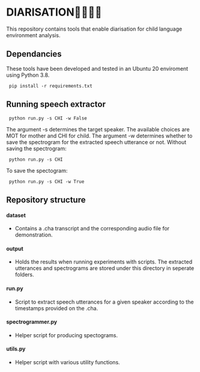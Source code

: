 # DIARISATION👶🏿👶🏾  

 This repository contains tools that enable diarisation for child language environment analysis.

 ## Dependancies
 These tools have been developed and tested in an Ubuntu 20 enviroment using Python 3.8.
```
 pip install -r requirements.txt
```
## Running speech extractor 
```
 python run.py -s CHI -w False
```
The argument -s determines the target speaker. The available choices are MOT for mother and CHI for child. The argument -w determines whether to save the spectrogram for the extracted speech utterance or not.
Without saving the spectrogram: 
```
 python run.py -s CHI
```
To save the spectogram: 
```
 python run.py -s CHI -w True
```
## Repository structure
#### dataset
* Contains a .cha transcript and the corresponding audio file for demonstration.  
#### output
* Holds the results when running experiments with scripts. The extracted utterances and spectrograms are stored under this directory in seperate folders.  
#### run.py
* Script to extract speech utterances for a given speaker according to the timestamps provided on the .cha.   
#### spectrogrammer.py
* Helper script for producing spectograms.
#### utils.py
* Helper script with various utility functions.